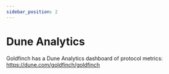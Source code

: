 ```yaml
---
sidebar_position: 2
---
```


# Dune Analytics

Goldfinch has a Dune Analytics dashboard of protocol metrics: https://dune.com/goldfinch/goldfinch

